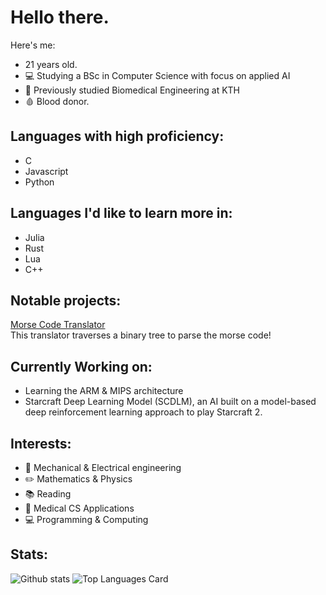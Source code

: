 # Hello there.
Here's me:
- 21 years old.
- 💻 Studying a BSc in Computer Science with focus on applied AI<br>
- 🧬 Previously studied Biomedical Engineering at KTH<br>
- 🩸 Blood donor.

## Languages with high proficiency:
- C
- Javascript
- Python

## Languages I'd like to learn more in:
- Julia
- Rust
- Lua
- C++

## Notable projects: <br>
[Morse Code Translator](https://github.com/BolvarsDad/morse-translator-C) <br>
This translator traverses a binary tree to parse the morse code!

## Currently Working on: <br>
- Learning the ARM & MIPS architecture <br>
- Starcraft Deep Learning Model (SCDLM), an AI built on a model-based deep reinforcement learning approach to play Starcraft 2.

## Interests: <br>
- 🦾 Mechanical & Electrical engineering <br>
- ✏️ Mathematics & Physics <br>
- 📚 Reading <br>
- 🧬 Medical CS Applications <br>
- 💻 Programming & Computing

## Stats:

![Github stats](https://github-readme-stats.vercel.app/api?username=BolvarsDad&theme=nord&show_icons=true&count_private=true)
![Top Languages Card](https://github-readme-stats.vercel.app/api/top-langs/?username=BolvarsDad&layout=compact&theme=nord)
